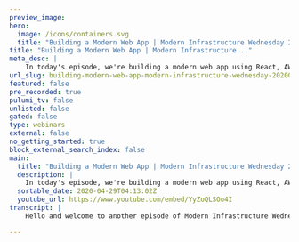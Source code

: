 ```yaml
---
preview_image:
hero:
  image: /icons/containers.svg
  title: "Building a Modern Web App | Modern Infrastructure Wednesday 2020-04-29"
title: "Building a Modern Web App | Modern Infrastructure..."
meta_desc: |
    In today's episode, we're building a modern web app using React, AWS API Gateway, and Pulumi. Code for this episode available here: 
url_slug: building-modern-web-app-modern-infrastructure-wednesday-20200429
featured: false
pre_recorded: true
pulumi_tv: false
unlisted: false
gated: false
type: webinars
external: false
no_getting_started: true
block_external_search_index: false
main:
  title: "Building a Modern Web App | Modern Infrastructure Wednesday 2020-04-29"
  description: |
    In today's episode, we're building a modern web app using React, AWS API Gateway, and Pulumi. Code for this episode available here:  https://github.com/pulumi/pulumitv/tree/master/modern-infrastructure-wednesday/2020-04-29  The examples are in TypeScript but Pulumi makes it easy to stand up infrastructure in your favorite languages including Python, JavaScript, Go, and .NET - saving time over legacy tools like CloudFormation and Terraform.  https://www.pulumi.com/docs/get-started/?utm_campaign=PulumiTV&utm_source=youtube.com&utm_medium=video  This is the third and final part of a multi-part series.
  sortable_date: 2020-04-29T04:13:02Z
  youtube_url: https://www.youtube.com/embed/YyZoQLSOo4I
transcript: |
    Hello and welcome to another episode of Modern Infrastructure Wednesday. I'm your host, Lee Zen. We'll be finishing the third part of our multi part series on building a modern web application. The first two parts we covered were standing up a static react website that we hosted on API gateway that was in part one. And then in part two, we actually connected that to an API uh in API gateway where we're just making a very simple call. And then in today's episode, we'll be covering the last part where we're gonna take that API and instead actually change it to read and write from AD DB table and then update our code to actually read and write against the API as as well. So let's get started uh just as a refresher. This is kind of where we left off last time. Last time we, we made this API uh path and we had it as a, just a simple get a request that returns back a simple JSON uh valley which is just this Hello World status. And then if we go to the actual application code, you can see we actually call the API here uh in this fetch data call and then that's reflected uh via the state here. And so if we go visit the sites when we hit refresh, um you know, it calls the API and it gets back hello world as we would expect. And so today, uh we're gonna go ahead and uh add to this example by adding a, a table. Um So let's keep this open here. Uh And so we're gonna create a dynamo DV table for us to persist data into. Um So we'll, we'll just do a simple counter, I guess. And so uh we'll just call this uh D DB table and this will be a new uh D mod B table and uh a table has to have attributes and a hash key. Uh Basically, that's the, the, the, the minimum set of things you really need. Um So we'll have a really simple thing here. We'll give it an ID. Um And that will be a string type and then it'll have that will be the key. Um And then uh uh it'll, it'll give it some simple capacity, I guess, like, actually, I think these are per second if I recall quickly. So we just give it 1 to 1. All right. Uh It's actually that simple to create a table. And so now we're gonna write some code to actually talk to the table. So um we'll create two paths, we'll have this get path. Uh So we'll get we'll call this. Um And we also create a post path for the same thing so we can post against API, we can get against API and so get for now we won't touch this. Uh But let's let's update um uh what uh actually maybe, maybe we'll just, maybe we'll actually make this simpler. Let's otherwise we'll have to end up changing our application code to do two different things. Let's keep this as a get and let's actually just do everything in here. So let's uh first um have a client so we can talk to the uh table and we'll use uh the SDK, which actually is part of. So actually one of the cool things about the way Pulumi works is, um you can see here, uh even though AWS here is actually the uh Pulumi provider, uh you can quickly alias into the SDK itself. So you can see here alias SDK. And then uh I can actually just go ahead and new up my client here as well. So I can just do this. Uh And then I can uh try to fetch, let's try to fetch the, the value uh of that, of that particular uh counter. So we'll just do constant, uh it's called data is, um and we're gonna get a particular uh key here. Um And so what we're gonna try to get is the table name and that table name is going to be the D DB table. Uh dot name. And here, um we actually, we already know the name since this, this, this will have been in the serialized uh version. So we can do this and then we can do uh we can give it a key. Uh And here it's going to be just a counter. Uh And then uh we'll say consistent read. Uh And the idea here is that we want to have a strongly consistent read obviously, since we're using this as a counter. Yeah. So this should give us back the, the table data and then uh we will uh just get the value of it. So, and we'll have a count basically. So, um so this is the, the row effectively in our table. Uh And so here we should be able to do this, this isn't any. So this is actually uh account. That's so, yeah. OK. So basically, this is, this is either, you know, we either have the count or we have nothing. Um OK. And that's actually like most of the code. And then finally, we're just gonna put back the counter. Um And so we can just wait on the client. Oops. This is, and that's the sort of do that and then we can put back into the, into this particular table so we can do table. Uh And again, we can use this to actually, you know, rip this out and we just call it uh and do this here. All right. And we're gonna put the item back where again, we use the same ID. So actually, let's make this a constant as well. All right, and we can just give it this and, and you'll notice that this, this key, this particular, this particular field count is not defined at all on the table above like that we have ID, but we don't have count. And this is one of the, you know, nice things about using a Noel stores. You can, you know, it's not, it's not necessarily, you know, constrained by the schema, right? Uh So we can put that item back in and picture was a promise. All right. And then finally, we can return back the count that we got, right? So we can, we can actually return back. Um, let's call this count and give it back the OK. So I think I got most of this right. Let's see. Last time you watched the last episode, I made a bunch of mistakes actually getting the, uh, the API hooked up correctly just because of um, some odd issues I had with no cashing and stuff like that. So hopefully this just works. So let's see what we change. We change the, we're updating the function which is gonna in turn cascade down to updating the API with, with changing the, the deployment. And then also you can see, I actually need it, we detect that we need the permissions to change so that I can actually write to this table as well. So, all right. That supposedly worked. Let's do a curl on the, on that API here. So we can do a, a curl of um, let me stack, output API URL slash API. I believe that's my path. Yep. Let's see what this gives us. OK. Great. So that works zero. And now let's try it again and I should get one. OK. Good. So it's working. So uh the API works as we expected. It's basically, it lets me do it get against this. And then now it, it, it executes this handler function which uh which you know, costs to the table, gets the, gets the actual value from the table uh for this particular item and then puts it back with a plus one. So now let's go to our app and all we have to do is actually just changes a little bit here. We have this fetch API which is exactly what we're reviewing here. Um Down here, I have the status dot status thing and that's a little bit wrong because um now uh what we actually have to do is uh here I set the status to this S dot Jason. Um and that's not what we want to do, right? So now um what we actually want is to uh we can actually still do that. I guess we're just putting the Jason option in there. But now this is actually the value here is gonna be, the thing is called count. So let's call this count and we'll just change this to counter. So it's actually a little clearer what we're doing and let's go to APP and we, we will rebuild this. Oops, we're ready here. You know how to find. Yeah, I wonder if this is because, um, I, I copied some stuff around earlier. So I wonder if I just forgot to install the, uh, pack here as I did last time. So let's do that. And as soon as this is done, yes, React is not uh a small dev environment, certainly. All right. I hope I can get yarn build now. All right. So I, I mean, if we, if we go, you know, we, we didn't have to change the app too much and uh let's go back down here and we'll pull me up. So if I, if you look, if you look back at our infrastructure code, you know, very simple, we add this table and then we just modified the existing API function, we had to do these weed rights. Um You can totally imagine doing what I was thinking about doing, which is splitting it out into a get in a post separately and then changing the app itself to here have two different effects, right? One to do the get and one to do the post. Um But really for the purposes of the example, no, no big difference. So I decided not to do that. Um You can also imagine since it's all real code very easy to refactor. Uh So let's go back here refresh and now we have a counter of two. So that's pretty much what we expected to happen. If I refresh again, then three. So it's working as expected. And now we've actually completed the whole tutorial um if you wanna call it that we started off in the first episode, just getting the React site up with the API gateway. And then last episode, as I mentioned, we uh just put together a super simple API. And then today we finished it off by actually introducing some persistent state store and then actually changing our API to read and write from that store. So there you go. Uh a basic example of what you might see in a modern web app. And then of course, you know, if you were to go build something like this yourself, you would actually make the site pretty and do all this other stuff, you know, in terms of what the actual functional functionality you wanted to do was. And then of course, making your API shape like the API that you would want. And then of course, having your actual business logic in here um as well. But hopefully that gives you a gist of how easy it is to build a modern web app with React using Pulumi on top of a Wu Si Hope you enjoyed this episode and uh for future episodes, uh please subscribe and like the video uh feel free to leave comments, suggestions for future, for future episodes as well. Uh Follow us on Twitter and as always, we'll see you next time. Thanks very much.

---
```

